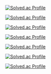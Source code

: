 [![Solved.ac Profile](http://mazassumnida.wtf/api/v2/generate_badge?boj=swa07016)](https://solved.ac/swa07016/)

[![Solved.ac Profile](http://mazassumnida.wtf/api/v2/generate_badge?boj=doit99)](https://solved.ac/doit99/)

[![Solved.ac Profile](http://mazassumnida.wtf/api/v2/generate_badge?boj=loveysuby)](https://solved.ac/loveysuby/)

[![Solved.ac Profile](http://mazassumnida.wtf/api/v2/generate_badge?boj=dbwp031)](https://solved.ac/dbwp031/)

[![Solved.ac Profile](http://mazassumnida.wtf/api/v2/generate_badge?boj=kjuny00)](https://solved.ac/kjuny00/)

[![Solved.ac Profile](http://mazassumnida.wtf/api/v2/generate_badge?boj=shyne2496)](https://solved.ac/shyne2496/)

[![Solved.ac Profile](http://mazassumnida.wtf/api/v2/generate_badge?boj=yoy0730)](https://solved.ac/yoy0730/)
